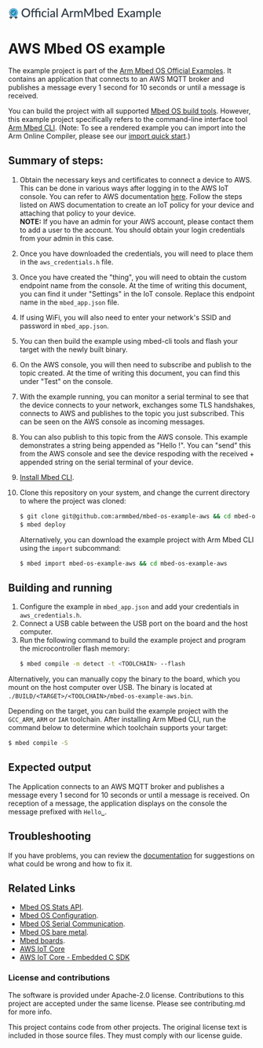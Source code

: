 ![](./resources/official_armmbed_example_badge.png)

# AWS Mbed OS example

The example project is part of the [Arm Mbed OS Official Examples](https://os.mbed.com/code/). It contains an application that connects to an AWS MQTT broker and publishes a message every 1 second for 10 seconds or until a message is received.

You can build the project with all supported [Mbed OS build tools](https://os.mbed.com/docs/mbed-os/latest/tools/index.html). However, this example project specifically refers to the command-line interface tool [Arm Mbed CLI](https://github.com/ARMmbed/mbed-cli#installing-mbed-cli).
(Note: To see a rendered example you can import into the Arm Online Compiler, please see our [import quick start](https://os.mbed.com/docs/mbed-os/latest/quick-start/online-with-the-online-compiler.html#importing-the-code).)

## Summary of steps:
1. Obtain the necessary keys and certificates to connect a device to AWS. This can be done in various ways after logging in to the AWS IoT console. You can refer to AWS documentation [here](https://docs.aws.amazon.com/iot/latest/developerguide/iot-gs.html). Follow the steps listed on AWS documentation to create an IoT policy for your device and attaching that policy to your device.   
   __NOTE:__ If you have an admin for your AWS account, please contact them to add a user to the account. You should obtain your login credentials from your admin in this case.
1. Once you have downloaded the credentials, you will need to place them in the `aws_credentials.h` file.
1. Once you have created the "thing", you will need to obtain the custom endpoint name from the console. At the time of writing this document, you can find it under "Settings" in the IoT console. Replace this endpoint name in the `mbed_app.json` file.
1. If using WiFi, you will also need to enter your network's SSID and password in `mbed_app.json`.
1. You can then build the example using mbed-cli tools and flash your target with the newly built binary.
1. On the AWS console, you will then need to subscribe and publish to the topic created. At the time of writing this document, you can find this under "Test" on the console.
1. With the example running, you can monitor a serial terminal to see that the device connects to your network, exchanges some TLS handshakes, connects to AWS and publishes to the topic you just subscribed. This can be seen on the AWS console as incoming messages.
1. You can also publish to this topic from the AWS console. This example demonstrates a string being appended as "Hello <your string>!". You can "send" this from the AWS console and see the device respoding with the received + appended string on the serial terminal of your device.

1. [Install Mbed CLI](https://os.mbed.com/docs/mbed-os/latest/quick-start/offline-with-mbed-cli.html).

1. Clone this repository on your system, and change the current directory to where the project was cloned:

    ```bash
    $ git clone git@github.com:armmbed/mbed-os-example-aws && cd mbed-os-example-aws
    $ mbed deploy
    ```

    Alternatively, you can download the example project with Arm Mbed CLI using the `import` subcommand:

    ```bash
    $ mbed import mbed-os-example-aws && cd mbed-os-example-aws
    ```

## Building and running

1. Configure the example in `mbed_app.json` and add your credentials in `aws_credentials.h`.
1. Connect a USB cable between the USB port on the board and the host computer.
1. <a name="build_cmd"></a> Run the following command to build the example project and program the microcontroller flash memory:
    ```bash
    $ mbed compile -m detect -t <TOOLCHAIN> --flash
    ```

Alternatively, you can manually copy the binary to the board, which you mount on the host computer over USB.
The binary is located at `./BUILD/<TARGET>/<TOOLCHAIN>/mbed-os-example-aws.bin`.

Depending on the target, you can build the example project with the `GCC_ARM`, `ARM` or `IAR` toolchain. After installing Arm Mbed CLI, run the command below to determine which toolchain supports your target:

```bash
$ mbed compile -S
```

## Expected output

The Application connects to an AWS MQTT broker and publishes a message every 1 second for 10 seconds or until a message is received.
On reception of a message, the application displays on the console the message prefixed with `Hello␣`.


## Troubleshooting
If you have problems, you can review the [documentation](https://os.mbed.com/docs/latest/tutorials/debugging.html) for suggestions on what could be wrong and how to fix it.

## Related Links

* [Mbed OS Stats API](https://os.mbed.com/docs/latest/apis/mbed-statistics.html).
* [Mbed OS Configuration](https://os.mbed.com/docs/latest/reference/configuration.html).
* [Mbed OS Serial Communication](https://os.mbed.com/docs/latest/tutorials/serial-communication.html).
* [Mbed OS bare metal](https://os.mbed.com/docs/mbed-os/latest/reference/mbed-os-bare-metal.html).
* [Mbed boards](https://os.mbed.com/platforms/).
* [AWS IoT Core](https://aws.amazon.com/fr/iot-core/)
* [AWS IoT Core - Embedded C SDK](https://github.com/aws/aws-iot-device-sdk-embedded-C/tree/v4_beta)

### License and contributions

The software is provided under Apache-2.0 license. Contributions to this project are accepted under the same license. Please see contributing.md for more info.

This project contains code from other projects. The original license text is included in those source files. They must comply with our license guide.

